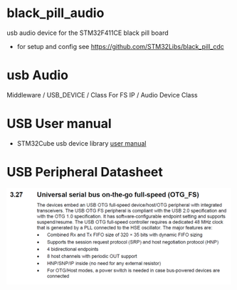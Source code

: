 # black_pill_audio
usb audio device for the STM32F411CE black pill board

* for setup and config see https://github.com/STM32Libs/black_pill_cdc

# usb Audio
Middleware / USB_DEVICE / Class For FS IP / Audio Device Class

# USB User manual

* STM32Cube usb device library [user manual](https://www.st.com/resource/en/user_manual/dm00108129-stm32cube-usb-device-library-stmicroelectronics.pdf)

# USB Peripheral Datasheet
<img src="media/datasheet_usb.png"></img>

